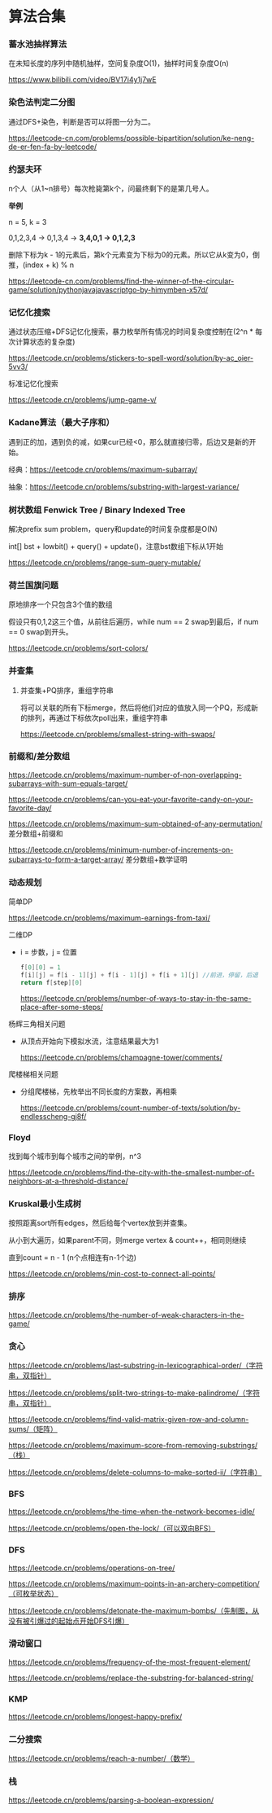# 算法合集



### **蓄水池抽样算法**

在未知长度的序列中随机抽样，空间复杂度O(1)，抽样时间复杂度O(n)

https://www.bilibili.com/video/BV17i4y1j7wE



### 染色法判定二分图

通过DFS+染色，判断是否可以将图一分为二。

https://leetcode-cn.com/problems/possible-bipartition/solution/ke-neng-de-er-fen-fa-by-leetcode/



### 约瑟夫环

n个人（从1~n排号）每次枪毙第k个，问最终剩下的是第几号人。

**举例**

n = 5, k = 3

0,1,2,3,4 -> 0,1,3,4 -> **3,4,0,1 -> 0,1,2,3**

删除下标为k - 1的元素后，第k个元素变为下标为0的元素。所以它从k变为0，倒推，(index + k) % n

https://leetcode-cn.com/problems/find-the-winner-of-the-circular-game/solution/pythonjavajavascriptgo-by-himymben-x57d/



### 记忆化搜索

通过状态压缩+DFS记忆化搜索，暴力枚举所有情况的时间复杂度控制在(2^n * 每次计算状态的复杂度)

https://leetcode.cn/problems/stickers-to-spell-word/solution/by-ac_oier-5vv3/

标准记忆化搜索

https://leetcode.cn/problems/jump-game-v/



### Kadane算法（最大子序和）

遇到正的加，遇到负的减，如果cur已经<0，那么就直接归零，后边又是新的开始。

经典：https://leetcode.cn/problems/maximum-subarray/

抽象：https://leetcode.cn/problems/substring-with-largest-variance/



### 树状数组 Fenwick Tree / Binary Indexed Tree

解决prefix sum problem，query和update的时间复杂度都是O(N)

int[] bst + lowbit() + query() + update()，注意bst数组下标从1开始

https://leetcode.cn/problems/range-sum-query-mutable/



### 荷兰国旗问题

原地排序一个只包含3个值的数组

假设只有0,1,2这三个值，从前往后遍历，while num == 2 swap到最后，if num == 0 swap到开头。

https://leetcode.cn/problems/sort-colors/



### 并查集

1. 并查集+PQ排序，重组字符串

   将可以关联的所有下标merge，然后将他们对应的值放入同一个PQ，形成新的排列，再通过下标依次poll出来，重组字符串

   https://leetcode.cn/problems/smallest-string-with-swaps/



### 前缀和/差分数组

https://leetcode.cn/problems/maximum-number-of-non-overlapping-subarrays-with-sum-equals-target/

https://leetcode.cn/problems/can-you-eat-your-favorite-candy-on-your-favorite-day/

https://leetcode.cn/problems/maximum-sum-obtained-of-any-permutation/ 差分数组+前缀和

https://leetcode.cn/problems/minimum-number-of-increments-on-subarrays-to-form-a-target-array/ 差分数组+数学证明



### 动态规划

简单DP

https://leetcode.cn/problems/maximum-earnings-from-taxi/



二维DP

- i = 步数，j = 位置

  ```java
  f[0][0] = 1
  f[i][j] = f[i - 1][j] + f[i - 1][j] + f[i + 1][j] //前进，停留，后退
  return f[step][0]
  ```

  https://leetcode.cn/problems/number-of-ways-to-stay-in-the-same-place-after-some-steps/

杨辉三角相关问题

- 从顶点开始向下模拟水流，注意结果最大为1

  https://leetcode.cn/problems/champagne-tower/comments/

爬楼梯相关问题

- 分组爬楼梯，先枚举出不同长度的方案数，再相乘

  https://leetcode.cn/problems/count-number-of-texts/solution/by-endlesscheng-gj8f/



### Floyd

找到每个城市到每个城市之间的举例，n^3

https://leetcode.cn/problems/find-the-city-with-the-smallest-number-of-neighbors-at-a-threshold-distance/



### Kruskal最小生成树

按照距离sort所有edges，然后给每个vertex放到并查集。

从小到大遍历，如果parent不同，则merge vertex & count++，相同则继续

直到count = n - 1 (n个点相连有n-1个边)

https://leetcode.cn/problems/min-cost-to-connect-all-points/



### 排序

https://leetcode.cn/problems/the-number-of-weak-characters-in-the-game/



### 贪心

https://leetcode.cn/problems/last-substring-in-lexicographical-order/（字符串，双指针）

https://leetcode.cn/problems/split-two-strings-to-make-palindrome/（字符串，双指针）

https://leetcode.cn/problems/find-valid-matrix-given-row-and-column-sums/（矩阵）

https://leetcode.cn/problems/maximum-score-from-removing-substrings/（栈）

https://leetcode.cn/problems/delete-columns-to-make-sorted-ii/（字符串）



### BFS

https://leetcode.cn/problems/the-time-when-the-network-becomes-idle/

https://leetcode.cn/problems/open-the-lock/（可以双向BFS）



### DFS

https://leetcode.cn/problems/operations-on-tree/

https://leetcode.cn/problems/maximum-points-in-an-archery-competition/（可枚举状态）

https://leetcode.cn/problems/detonate-the-maximum-bombs/（先制图，从没有被引爆过的起始点开始DFS引爆）



### 滑动窗口

https://leetcode.cn/problems/frequency-of-the-most-frequent-element/

https://leetcode.cn/problems/replace-the-substring-for-balanced-string/



### KMP

https://leetcode.cn/problems/longest-happy-prefix/



### 二分搜索

https://leetcode.cn/problems/reach-a-number/（数学）



### 栈

https://leetcode.cn/problems/parsing-a-boolean-expression/